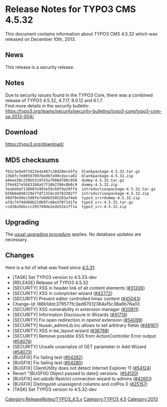 Release Notes for TYPO3 CMS 4.5.32
==================================

This document contains information about TYPO3 CMS 4.5.32 which was
released on December 10th, 2013.

News
----

This release is a security release.

Notes
-----

Due to security issues found in the TYPO3 Core, there was a combined
release of TYPO3 4.5.32, 4.7.17, 6.0.12 and 6.1.7.\
Find more details in the security bulletin:
<https://typo3.org/teams/security/security-bulletins/typo3-core/typo3-core-sa-2013-004/>

Download
--------

<https://typo3.org/download/>

MD5 checksums
-------------

    f61c3e9a973d23e4a487c28d28ece5fa  blankpackage-4.5.32.tar.gz
    13bbfc7e80597097bedbfa90cdacca02  blankpackage-4.5.32.zip
    e04ee38c259b5319743a7986d708c958  dummy-4.5.32.tar.gz
    2f64427e5683108a57f10b2396c0b0c9  dummy-4.5.32.zip
    3ea6ddaf138087e993e59c60f9a29ff4  introductionpackage-4.5.32.tar.gz
    b59b0a040729e77df1354cd4783302ff  introductionpackage-4.5.32.zip
    49d79e50ec3d8fe7ab0b5505283af4eb  typo3_src+dummy-4.5.32.zip
    a7dc7474dd60b210b97c60a3f07141fe  typo3_src-4.5.32.tar.gz
    ccd38a5bbccc295749de2ede52e1ff1a  typo3_src-4.5.32.zip

Upgrading
---------

The [usual upgrading
procedure](https://docs.typo3.org/typo3cms/InstallationGuide/) applies.
No database updates are necessary.

Changes
-------

Here is a list of what was fixed since
[4.5.31](TYPO3_4.5.31 "wikilink"):

-   \[TASK\] Set TYPO3 version to 4.5.33-dev
-   \[RELEASE\] Release of TYPO3 4.5.32
-   \[SECURITY\] XSS in header link of all content elements
    ([\#31206](https://forge.typo3.org/issues/31206))
-   \[SECURITY\] XSS in colorpicker wizard
    ([\#42772](https://forge.typo3.org/issues/42772))
-   \[SECURITY\] Prevent editor controlled hmac content
    ([\#45043](https://forge.typo3.org/issues/45043))
-   Change-Id: I66b1ddc379577fc3ed67012384a15c38a6b76a03
-   \[SECURITY\] XSS vulnerability in extension manager
    ([\#20811](https://forge.typo3.org/issues/20811))
-   \[SECURITY\] Information Disclosure in Wizards
    ([\#41714](https://forge.typo3.org/issues/41714))
-   \[SECURITY\] Fix open redirection in openid extension
    ([\#54099](https://forge.typo3.org/issues/54099))
-   \[SECURITY\] feuser\_adminLib.inc allows to set arbitrary fields
    ([\#48187](https://forge.typo3.org/issues/48187))
-   \[SECURITY\] XSS in be\_layout wizard
    ([\#36768](https://forge.typo3.org/issues/36768))
-   \[SECURITY\] Remove possible XSS from ActionController Error output
    ([\#54074](https://forge.typo3.org/issues/54074))
-   \[SECURITY\] Unsafe unserialize of GET parameter in Add-Wizard
    ([\#54073](https://forge.typo3.org/issues/54073))
-   \[BUGFIX\] Fix failing test
    ([\#54282](https://forge.typo3.org/issues/54282))
-   \[BUGFIX\] Fix failing test
    ([\#54280](https://forge.typo3.org/issues/54280))
-   \[BUGFIX\] ClientUtility does not detect Internet Explorer 11
    ([\#54124](https://forge.typo3.org/issues/54124))
-   Revert "\[BUGFIX\] Object passed to date() versions.
    ([\#54120](https://forge.typo3.org/issues/54120))
-   \[BUGFIX\] ext:adodb Restrict connection wizard to admins
    ([\#42651](https://forge.typo3.org/issues/42651))
-   \[BUGFIX\] Distinguish unassigend columns and colPos 0
    ([\#25157](https://forge.typo3.org/issues/25157))
-   \[TASK\] Set TYPO3 version to 4.5.32-dev

<Category:ReleaseNotes/TYPO3_4.5.x> [Category:TYPO3
4.5](Category:TYPO3_4.5 "wikilink") <Category:2013>
